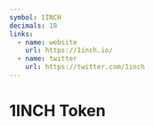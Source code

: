 ```yaml
---
symbol: 1INCH
decimals: 18
links:
  - name: website
    url: https://1inch.io/
  - name: twitter
    url: https://twitter.com/1inch
---
```


# 1INCH Token
